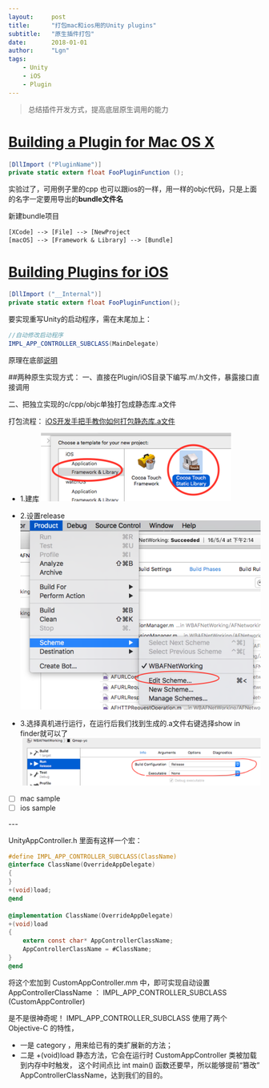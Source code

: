```yaml
---
layout:     post
title:      "打包mac和ios用的Unity plugins"
subtitle:   "原生插件打包"
date:       2018-01-01
author:     "Lgn"
tags:
    - Unity
    - iOS
    - Plugin
---
```



> 总结插件开发方式，提高底层原生调用的能力


# [Building a Plugin for Mac OS X](https://docs.unity3d.com/Manual/PluginsForDesktop.html)
```` c#
[DllImport ("PluginName")]
private static extern float FooPluginFunction ();
````

实验过了，可用例子里的cpp
也可以跟ios的一样，用一样的objc代码，只是上面的名字一定要用导出的**bundle文件名**

新建bundle项目
``` 
[XCode] --> [File] --> [NewProject
[macOS] --> [Framework & Library] --> [Bundle]
```


# [Building Plugins for iOS](https://docs.unity3d.com/Manual/PluginsForIOS.html)
```` c#
[DllImport ("__Internal")]
private static extern float FooPluginFunction();
````

要实现重写Unity的启动程序，需在末尾加上：
```` c#
//自动修改启动程序
IMPL_APP_CONTROLLER_SUBCLASS(MainDelegate)
````
原理在底部[说明](#mark)

##两种原生实现方式：
一、直接在Plugin/iOS目录下编写.m/.h文件，暴露接口直接调用

二、把独立实现的c/cpp/objc单独打包成静态库.a文件

打包流程：
[iOS开发手把手教你如何打包静态库.a文件](https://www.jianshu.com/p/e25e4b391a68)
* 1.建库
![img](/img/in-post/plugin-1.png)

* 2.设置release
![img](/img/in-post/plugin-2.png)

* 3.选择真机进行运行，在运行后我们找到生成的.a文件右键选择show in finder就可以了
![img](/img/in-post/plugin-3.png)

- [ ] mac sample
- [ ] ios sample

<p id = "mark"></p>
---

UnityAppController.h 里面有这样一个宏：
```` Objective-C
#define IMPL_APP_CONTROLLER_SUBCLASS(ClassName) 
@interface ClassName(OverrideAppDelegate)       
{                                               
}                                               
+(void)load;                                    
@end  

@implementation ClassName(OverrideAppDelegate)  
+(void)load                                     
{                                               
    extern const char* AppControllerClassName;  
    AppControllerClassName = #ClassName;        
}                                               
@end
````

将这个宏加到 CustomAppController.mm 中，即可实现自动设置 AppControllerClassName ：
IMPL_APP_CONTROLLER_SUBCLASS (CustomAppController)

是不是很神奇呢！
IMPL_APP_CONTROLLER_SUBCLASS 使用了两个 Objective-C 的特性，
* 一是 category ，用来给已有的类扩展新的方法；
* 二是 +(void)load 静态方法，它会在运行时 CustomAppController 类被加载到内存中时触发，
这个时间点比 int main() 函数还要早，所以能够提前“篡改” AppControllerClassName，达到我们的目的。
